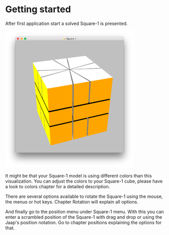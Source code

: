 # Getting started

After first application start a solved Square-1 is presented.

<img src="images/app.png" alt="Square 1" width="404" height="431">

It might be that your Square-1 model is using different colors than this visualization. You can adjust the colors to your Square-1 cube, please have a look to colors chapter for a detailed description.

There are several options available to rotate the Square-1 using the mouse, the menus or hot keys. Chapter Rotation will explain all options.

And finally go to the position menu under Square-1 menu. With this you can enter a scrambled position of the Square-1 with drag and drop or using the Jaap's position notation. Go to chapter positions explaining the options for that.